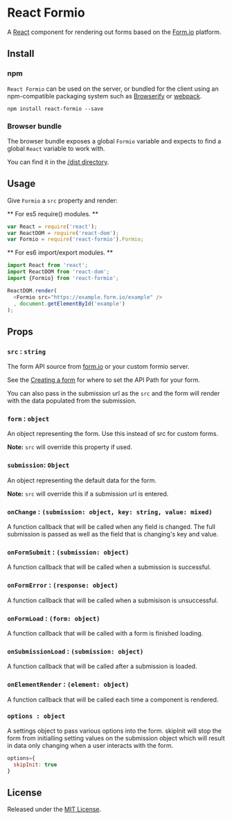 # React Formio

A [React](http://facebook.github.io/react/) component for rendering out forms based on the [Form.io](https://www.form.io) platform.

## Install

### npm

`React Formio` can be used on the server, or bundled for the client using an
npm-compatible packaging system such as [Browserify](http://browserify.org/) or
[webpack](http://webpack.github.io/).

```
npm install react-formio --save
```

### Browser bundle

The browser bundle exposes a global `Formio` variable and expects to find
a global `React` variable to work with.

You can find it in the [/dist directory](https://github.com/formio/react-formio/tree/master/dist/build).

## Usage

Give `Formio` a `src` property and render:

** For es5 require() modules. **
```javascript
var React = require('react');
var ReactDOM = require('react-dom');
var Formio = require('react-formio').Formio;
```

** For es6 import/export modules. **
```javascript
import React from 'react';
import ReactDOM from 'react-dom';
import {Formio} from 'react-formio';
```

```javascript
ReactDOM.render(
  <Formio src="https://example.form.io/example" />
  , document.getElementById('example')
);
```

## Props

### `src` : `string`

The form API source from [form.io](https://www.form.io) or your custom formio server.

See the [Creating a form](http://help.form.io/userguide/#new-form)
for where to set the API Path for your form.

You can also pass in the submission url as the `src` and the form will render with the data populated from the submission.

### `form` : `object`

An object representing the form. Use this instead of src for custom forms. 

**Note:** `src` will override this property if used.

### `submission`: `Object`

An object representing the default data for the form.

**Note:** `src` will override this if a submission url is entered.

### `onChange` : `(submission: object, key: string, value: mixed)`

A function callback that will be called when any field is changed. The full submission is passed as well as the field
that is changing's key and value.

### `onFormSubmit` : `(submission: object)`

A function callback that will be called when a submission is successful.

### `onFormError` : `(response: object)`

A function callback that will be called when a submisison is unsuccessful.

### `onFormLoad` : `(form: object)`

A function callback that will be called with a form is finished loading.

### `onSubmissionLoad` : `(submission: object)`

A function callback that will be called after a submission is loaded.

### `onElementRender` : `(element: object)`

A function callback that will be called each time a component is rendered.

### `options : object`

A settings object to pass various options into the form. skipInit will stop the form from initialling setting values
on the submission object which will result in data only changing when a user interacts with the form.

```javascript
options={
  skipInit: true
}
```

## License
Released under the [MIT License](http://www.opensource.org/licenses/MIT).
